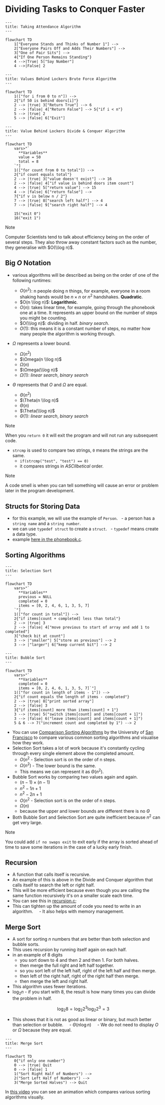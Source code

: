 # Dividing Tasks to Conquer Faster

```mermaid
---
title: Taking Attendance Algorithm
---

flowchart TD
    1["Everyone Stands and Thinks of Number 1"] -->
    2["Everyone Pairs Off and Adds Their Numbers"] -->
    3["One of Pair Sits"] -->
    4{"If One Person Remains Standing"}
    4 -->|True| 5["Say Number"]
    4 -->|False| 2
```

```mermaid
---
title: Values Behind Lockers Brute Force Algorithm
---

flowchart TD
    1(["for i from 0 to n"]) -->
    2{"if 50 is behind doors[i]"}
    2 --> |true| 3["Return True"] --> 6
    2 --> |false| 4["Return False"] --> 5{"if i < n"}
    5 --> |true| 2
    5 --> |false| 6["Exit"]
```

```mermaid
---
title: Value Behind Lockers Divide & Conquer Algorithm
---

flowchart TD
    vars>"`
      **Variables**
      value = 50
      total = 8
    `"]
    1(["for count from 0 to total"]) -->
    2{"if count equals total"}
    2 --> |true| 3["value doesn't exist"] --> 16
    2 --> |false| 4["if value is behind doors item count"]
    4 --> |true| 5["return value"] --> 15
    4 --> |false| 6["return false"] -->
    7{"if v is below n / 2"}
    7 --> |true| 8["search left half"] --> 4
    7 --> |false| 9["search right half"] --> 4

    15("exit 0")
    16("exit 1")
```

> [!NOTE]
> Computer Scientists tend to talk about efficiency being on the order of several steps. They also throw away constant factors such as the number, they generalise with $O(\\log n)$.

## Big $O$ Notation

- various algorithms will be described as being on the order of one of the following runtimes:

  - $O(n^{2})$: n people doing n things, for example, everyone in a room shaking hands would be $n \times n$ or $n^{2}$ handshakes. **Quadratic**.
  - $O(n \\log n)$: **Logarithmic**.
  - $O(n)$: takes linear time, for example, going through the phonebook one at a time. It represents an upper bound on the number of steps you might be counting.
  - $O(\\log n)$: dividing in half. _binary search_.
  - $O(1)$: this means it is a constant number of steps, no matter how many people the algorithm is working through.

- $\Omega$ represents a lower bound.
  - $\Omega(n^{2})$
  - $\Omega(n \\log n)$
  - $\Omega(n)$
  - $\Omega(\\log n)$
  - $\Omega(1)$: _linear search_, _binary search_

- $\Theta$ represents that $O$ and $\Omega$ are equal.
  - $\Theta(n^{2})$
  - $\Theta(n \\log n)$
  - $\Theta(n)$
  - $\Theta(\\log n)$
  - $\Theta(1)$: _linear search_, _binary search_

> [!NOTE]
> When you `return 0` it will exit the program and will not run any subsequent code.

- `strcmp` is used to compare two strings, `0` means the strings are the same.
  - `if(strcmp("test", "test") == 0)`
  - it compares strings in _ASCIIbetical_ order.

> [!NOTE]
> A code smell is when you can tell something will cause an error or problem later in the program development.

## Structs for Storing Data

- for this example, we will use the example of `Person`.
    - a person has a `string name` and a `string number`.
- we can use `typedef struct` to create a `struct`.
    - `typedef` means create a data type.
- example [here in the phonebook.c](./phonebook.c).

## Sorting Algorithms

```mermaid
---
title: Selection Sort
---

flowchart TD
    vars>"`
      **Variables**
      previous = NULL
      completed = 0
      items = [0, 2, 4, 6, 1, 3, 5, 7]
    `"]
    1(["for count in total"]) -->
    2{"if items[count + completed] less than total"}
    2 --> |true| 3
    2 --> |false| 4["move previous to start of array and add 1 to completed"]
    3["check bit at count"]
    3 --> |"smaller"| 5["store as previous"] --> 2
    3 --> |"larger"| 6["keep current bit"] --> 2
```

```mermaid
---
title: Bubble Sort
---

flowchart TD
    vars>"`
      **Variables**
      completed = 0
      items = [0, 2, 4, 6, 1, 3, 5, 7]`"]
    1(["for count in length of items - 1"]) -->
    2{"if count equals the length of items - completed"}
    2 --> |true| 8["print sorted array"]
    2 --> |false| 3
    3{"if items[count] more than items[count] + 1"}
    3 --> |true| 5("switch items[count] and items[count + 1]")
    3 --> |false| 6("leave items[count] and items[count + 1]")
    5 & 6 --> 7("increment count and completed by 1") --> 2
```

- You can use [Comparison Sorting Algorithms](https://www.cs.usfca.edu/~galles/visualization/ComparisonSort.html) by the University of [San Francisco](https://www.usfca.edu/) to compare various common sorting algorithms and visualise how they work.
- Selection Sort takes a lot of work because it's constantly cycling through every single element above the completed amount.
    - $O(n^{2}$ - Selection sort is on the order of n steps.
    - $\Omega(n^{2})$ - The lower bound is the same.
    - This means we can represent it as $\Theta(n^{2})$.
- Bubble Sort works by comparing two values again and again.
    - $(n - 1) \times (n - 1)$
    - $n^{2} - 1n + 1$
    - $n^{2} - 2n + 1$
    - $O(n^{2}$ - Selection sort is on the order of n steps.
    - $\Omega(n)$
    - because the upper and lower bounds are different there is no $\Theta$
- Both Bubble Sort and Selection Sort are quite inefficient because $n^{2}$ can get very large.

> [!NOTE]
> You could add `if no swaps exit` to exit early if the array is sorted ahead of time to save some iterations in the case of a lucky early finish.

## Recursion

- A function that calls itself is recursive.
- An example of this is above in the Divide and Conquer algorithm that calls itself to search the left or right half.
- This will be more efficient because even though you are calling the same function recursively it's on a smaller scale each time.
- You can see this in [recursion.c](./recursion.c);
- This can tighten up the amount of code you need to write in an algorithm.
      - It also helps with memory management.

## Merge Sort

- A sort for sorting $n$ numbers that are better than both selection and bubble sorts.
- This uses recursion by running itself again on each half.
- in an example of $8$ digits
    - you sort down to $4$ and then $2$ and then $1$. For both halves.
    - then merge the full right and left half together.
    - so you sort left of the left half, right of the left half and then merge.
    - then left of the right half, right of the right half then merge.
    - then merge the left and right half.
- This algorithm uses fewer iterations.
- $\log_{2}n$ - if you start with 8, the result is how many times you can divide the problem in half.

```math
    \log_{2}8 = \log_{2}2^{3}
    \log_{2}2^{3} = 3
```

- This shows that it is not as good as linear or binary, but much better than selection or bubble.
      - $\Theta(n \log n)$
      - We do not need to display $O$ or $\Omega$ because they are equal.

```mermaid
---
title: Merge Sort
---

flowchart TD
    0{"if only one number"}
    0 --> |true| Quit
    0 --> |false| 1
    1("Sort Right Half of Numbers") -->
    2("Sort Left Half of Numbers") -->
    3("Merge Sorted Halves") --> Quit
```

In [this video](https://www.youtube.com/watch?v=ZZuD6iUe3Pc) you can see an animation which compares various sorting algorithms visually.

